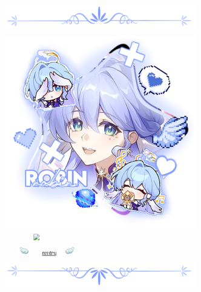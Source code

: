 ![](https://github.com/velvettwhisper/velvettwhisper/blob/ea143484d8a6c79c614925adcd09b8359ef9fe18/Untitled146_20250404140240.png)

![](https://github.com/velvettwhisper/velvettwhisper/blob/974af0f4f69aeb4c66355d34bf34df914dd5d990/Untitled144_20250404135245.png)

ㅤ⠀ㅤㅤㅤㅤ![](https://komarev.com/ghpvc/?username=your-github-username&color=cccfff&label=ˏˋ°•*⁀➷+°)

ㅤ⠀ㅤ![](https://github.com/velvettwhisper/velvettwhisper/blob/b50a3987517bed73d98e3f926ca2dc603cf778a6/tumblr_cb47d64a75351de26653e2f089473383_bde403e8_75.gif.webp)ㅤ⠀ㅤ[rᥱᥒ𝗍rᥡ](https://rentry.co/velvettwhisper)ㅤ⠀![](https://github.com/velvettwhisper/velvettwhisper/blob/2155c04c94d3cf4323283ba94d4c987ea55e3293/tumblr_92fd18009bd13476af3092e52f19a89c_c966e7f0_75.gif.webp)ㅤ⠀ㅤㅤㅤ⠀ㅤㅤㅤ⠀ㅤㅤ

![](https://github.com/velvettwhisper/velvettwhisper/blob/469a4d1b5c712402cefea2240b8823c1561aea14/Untitled146_20250404140433.png)
